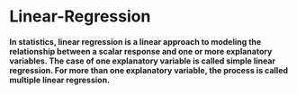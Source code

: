 # Linear-Regression

#### In statistics, linear regression is a linear approach to modeling the relationship between a scalar response and one or more explanatory variables. The case of one explanatory variable is called simple linear regression. For more than one explanatory variable, the process is called multiple linear regression.
